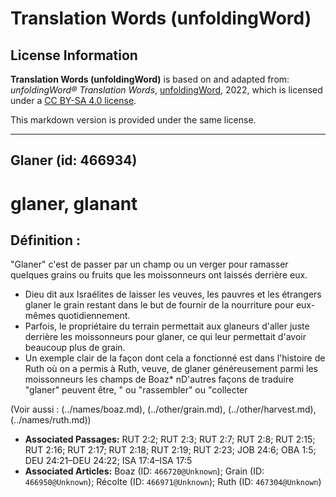 # Translation Words (unfoldingWord)

## License Information

**Translation Words (unfoldingWord)** is based on and adapted from: _unfoldingWord® Translation Words_, [unfoldingWord](https://unfoldingword.org/utw), 2022, which is licensed under a [CC BY-SA 4.0 license](https://creativecommons.org/licenses/by-sa/4.0/legalcode.en).

This markdown version is provided under the same license.



--------------------------------

## Glaner (id: 466934)

glaner, glanant
===============

Définition :
------------

"Glaner" c'est de passer par un champ ou un verger pour ramasser quelques grains ou fruits que les moissonneurs ont laissés derrière eux.

* Dieu dit aux Israélites de laisser les veuves, les pauvres et les étrangers glaner le grain restant dans le but de fournir de la nourriture pour eux\-mêmes quotidiennement.
* Parfois, le propriétaire du terrain permettait aux glaneurs d'aller juste derrière les moissonneurs pour glaner, ce qui leur permettait d'avoir beaucoup plus de grain.
* Un exemple clair de la façon dont cela a fonctionné est dans l'histoire de Ruth où on a permis à Ruth, veuve, de glaner généreusement parmi les moissonneurs les champs de Boaz\* nD'autres façons de traduire "glaner" peuvent être, " ou "rassembler" ou "collecter

(Voir aussi : (../names/boaz.md), (../other/grain.md), (../other/harvest.md), (../names/ruth.md))

* **Associated Passages:** RUT 2:2; RUT 2:3; RUT 2:7; RUT 2:8; RUT 2:15; RUT 2:16; RUT 2:17; RUT 2:18; RUT 2:19; RUT 2:23; JOB 24:6; OBA 1:5; DEU 24:21–DEU 24:22; ISA 17:4–ISA 17:5
* **Associated Articles:** Boaz (ID: `466720@Unknown`); Grain (ID: `466950@Unknown`); Récolte (ID: `466971@Unknown`); Ruth (ID: `467304@Unknown`)

